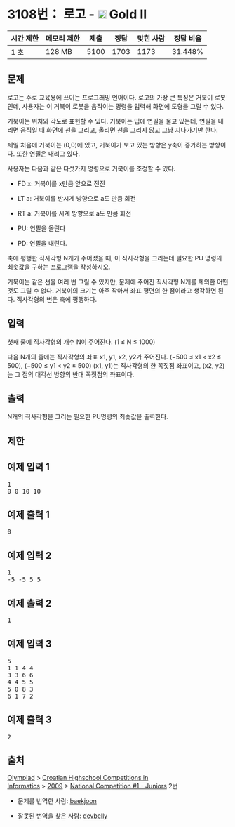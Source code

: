 # 3108번： 로고 - <img src="https://static.solved.ac/tier_small/14.svg" style="height:20px" /> Gold II



| 시간 제한 | 메모리 제한 | 제출 | 정답 | 맞힌 사람 | 정답 비율 |
| --- | --- | --- | --- | --- | --- |
| 1 초 | 128 MB | 5100 | 1703 | 1173 | 31.448% |
## 문제

로고는 주로 교육용에 쓰이는 프로그래밍 언어이다. 로고의 가장 큰 특징은 거북이 로봇인데, 사용자는 이 거북이 로봇을 움직이는 명령을 입력해 화면에 도형을 그릴 수 있다.

거북이는 위치와 각도로 표현할 수 있다. 거북이는 입에 연필을 물고 있는데, 연필을 내리면 움직일 때 화면에 선을 그리고, 올리면 선을 그리지 않고 그냥 지나가기만 한다.

제일 처음에 거북이는 (0,0)에 있고, 거북이가 보고 있는 방향은 y축이 증가하는 방향이다. 또한 연필은 내리고 있다.

사용자는 다음과 같은 다섯가지 명령으로 거북이를 조정할 수 있다.

- FD x: 거북이를 x만큼 앞으로 전진

- LT a: 거북이를 반시계 방향으로 a도 만큼 회전

- RT a: 거북이를 시계 방향으로 a도 만큼 회전

- PU: 연필을 올린다

- PD: 연필을 내린다.

축에 평행한 직사각형 N개가 주어졌을 때, 이 직사각형을 그리는데 필요한 PU 명령의 최솟값을 구하는 프로그램을 작성하시오.

거북이는 같은 선을 여러 번 그릴 수 있지만, 문제에 주어진 직사각형 N개를 제외한 어떤 것도 그릴 수 없다. 거북이의 크기는 아주 작아서 좌표 평면의 한 점이라고 생각하면 된다. 직사각형의 변은 축에 평행하다.

## 입력

첫째 줄에 직사각형의 개수 N이 주어진다. (1 ≤ N ≤ 1000)

다음 N개의 줄에는 직사각형의 좌표 x1, y1, x2, y2가 주어진다. (−500 ≤ x1 < x2 ≤ 500), (−500 ≤ y1 < y2 ≤ 500) (x1, y1)는 직사각형의 한 꼭짓점 좌표이고, (x2, y2)는 그 점의 대각선 방향의 반대 꼭짓점의 좌표이다.

## 출력

N개의 직사각형을 그리는 필요한 PU명령의 최솟값을 출력한다.

## 제한

## 예제 입력 1

<pre>1
0 0 10 10
</pre>
## 예제 출력 1

<pre>0
</pre>
## 예제 입력 2

<pre>1
-5 -5 5 5
</pre>
## 예제 출력 2

<pre>1
</pre>
## 예제 입력 3

<pre>5
1 1 4 4
3 3 6 6
4 4 5 5
5 0 8 3
6 1 7 2
</pre>
## 예제 출력 3

<pre>2
</pre>
## 출처

[Olympiad](/category/2) > [Croatian Highschool Competitions in Informatics](/category/25) > [2009](/category/29) > [National Competition #1 - Juniors](/category/detail/256) 2번

- 문제를 번역한 사람: [baekjoon](/user/baekjoon)

- 잘못된 번역을 찾은 사람: [devbelly](/user/devbelly)